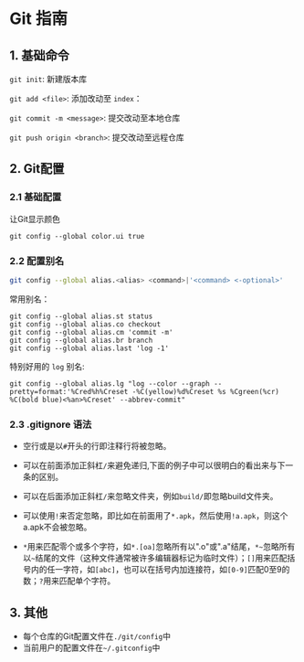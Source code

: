 # Git 指南

## 1. 基础命令

`git init`: 新建版本库

`git add <file>`: 添加改动至 `index`：

`git commit -m <message>`: 提交改动至本地仓库

`git push origin <branch>`: 提交改动至远程仓库



## 2. Git配置

### 2.1 基础配置

让Git显示颜色

```shell
git config --global color.ui true
```



### 2.2 配置别名

```bash
git config --global alias.<alias> <command>|'<command> <-optional>'
```

常用别名：

```shell
git config --global alias.st status
git config --global alias.co checkout
git config --global alias.cm 'commit -m'
git config --global alias.br branch
git config --global alias.last 'log -1'
```

特别好用的 `log` 别名:

```shell
git config --global alias.lg "log --color --graph --pretty=format:'%Cred%h%Creset -%C(yellow)%d%Creset %s %Cgreen(%cr) %C(bold blue)<%an>%Creset' --abbrev-commit"
```



### 2.3 .gitignore 语法

- 空行或是以`#`开头的行即注释行将被忽略。

- 可以在前面添加正斜杠`/`来避免递归,下面的例子中可以很明白的看出来与下一条的区别。

- 可以在后面添加正斜杠`/`来忽略文件夹，例如`build/`即忽略build文件夹。

- 可以使用`!`来否定忽略，即比如在前面用了`*.apk`，然后使用`!a.apk`，则这个a.apk不会被忽略。

- `*`用来匹配零个或多个字符，如`*.[oa]`忽略所有以".o"或".a"结尾，`*~`忽略所有以`~`结尾的文件（这种文件通常被许多编辑器标记为临时文件）；`[]`用来匹配括号内的任一字符，如`[abc]`，也可以在括号内加连接符，如`[0-9]`匹配0至9的数；`?`用来匹配单个字符。



## 3. 其他

- 每个仓库的Git配置文件在`./git/config`中
- 当前用户的配置文件在`~/.gitconfig`中



